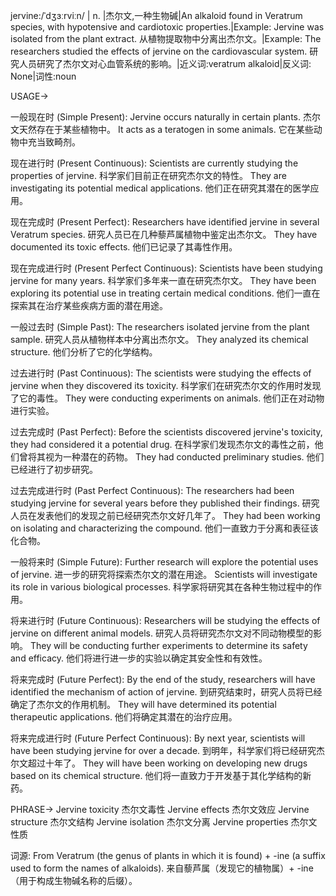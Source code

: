 jervine:/ˈdʒɜːrviːn/ | n. |杰尔文,一种生物碱|An alkaloid found in Veratrum species, with hypotensive and cardiotoxic properties.|Example: Jervine was isolated from the plant extract. 从植物提取物中分离出杰尔文。|Example:  The researchers studied the effects of jervine on the cardiovascular system. 研究人员研究了杰尔文对心血管系统的影响。|近义词:veratrum alkaloid|反义词: None|词性:noun

USAGE->

一般现在时 (Simple Present):
Jervine occurs naturally in certain plants. 杰尔文天然存在于某些植物中。
It acts as a teratogen in some animals. 它在某些动物中充当致畸剂。


现在进行时 (Present Continuous):
Scientists are currently studying the properties of jervine. 科学家们目前正在研究杰尔文的特性。
They are investigating its potential medical applications. 他们正在研究其潜在的医学应用。


现在完成时 (Present Perfect):
Researchers have identified jervine in several Veratrum species. 研究人员已在几种藜芦属植物中鉴定出杰尔文。
They have documented its toxic effects.  他们已记录了其毒性作用。


现在完成进行时 (Present Perfect Continuous):
Scientists have been studying jervine for many years. 科学家们多年来一直在研究杰尔文。
They have been exploring its potential use in treating certain medical conditions. 他们一直在探索其在治疗某些疾病方面的潜在用途。


一般过去时 (Simple Past):
The researchers isolated jervine from the plant sample. 研究人员从植物样本中分离出杰尔文。
They analyzed its chemical structure. 他们分析了它的化学结构。


过去进行时 (Past Continuous):
The scientists were studying the effects of jervine when they discovered its toxicity. 科学家们在研究杰尔文的作用时发现了它的毒性。
They were conducting experiments on animals. 他们正在对动物进行实验。


过去完成时 (Past Perfect):
Before the scientists discovered jervine's toxicity, they had considered it a potential drug. 在科学家们发现杰尔文的毒性之前，他们曾将其视为一种潜在的药物。
They had conducted preliminary studies. 他们已经进行了初步研究。


过去完成进行时 (Past Perfect Continuous):
The researchers had been studying jervine for several years before they published their findings. 研究人员在发表他们的发现之前已经研究杰尔文好几年了。
They had been working on isolating and characterizing the compound. 他们一直致力于分离和表征该化合物。


一般将来时 (Simple Future):
Further research will explore the potential uses of jervine.  进一步的研究将探索杰尔文的潜在用途。
Scientists will investigate its role in various biological processes. 科学家将研究其在各种生物过程中的作用。


将来进行时 (Future Continuous):
Researchers will be studying the effects of jervine on different animal models. 研究人员将研究杰尔文对不同动物模型的影响。
They will be conducting further experiments to determine its safety and efficacy. 他们将进行进一步的实验以确定其安全性和有效性。


将来完成时 (Future Perfect):
By the end of the study, researchers will have identified the mechanism of action of jervine. 到研究结束时，研究人员将已经确定了杰尔文的作用机制。
They will have determined its potential therapeutic applications. 他们将确定其潜在的治疗应用。


将来完成进行时 (Future Perfect Continuous):
By next year, scientists will have been studying jervine for over a decade. 到明年，科学家们将已经研究杰尔文超过十年了。
They will have been working on developing new drugs based on its chemical structure. 他们将一直致力于开发基于其化学结构的新药。


PHRASE->
Jervine toxicity 杰尔文毒性
Jervine effects 杰尔文效应
Jervine structure 杰尔文结构
Jervine isolation 杰尔文分离
Jervine properties 杰尔文性质

词源:  From Veratrum (the genus of plants in which it is found) + -ine (a suffix used to form the names of alkaloids).  来自藜芦属（发现它的植物属）+ -ine（用于构成生物碱名称的后缀）。
